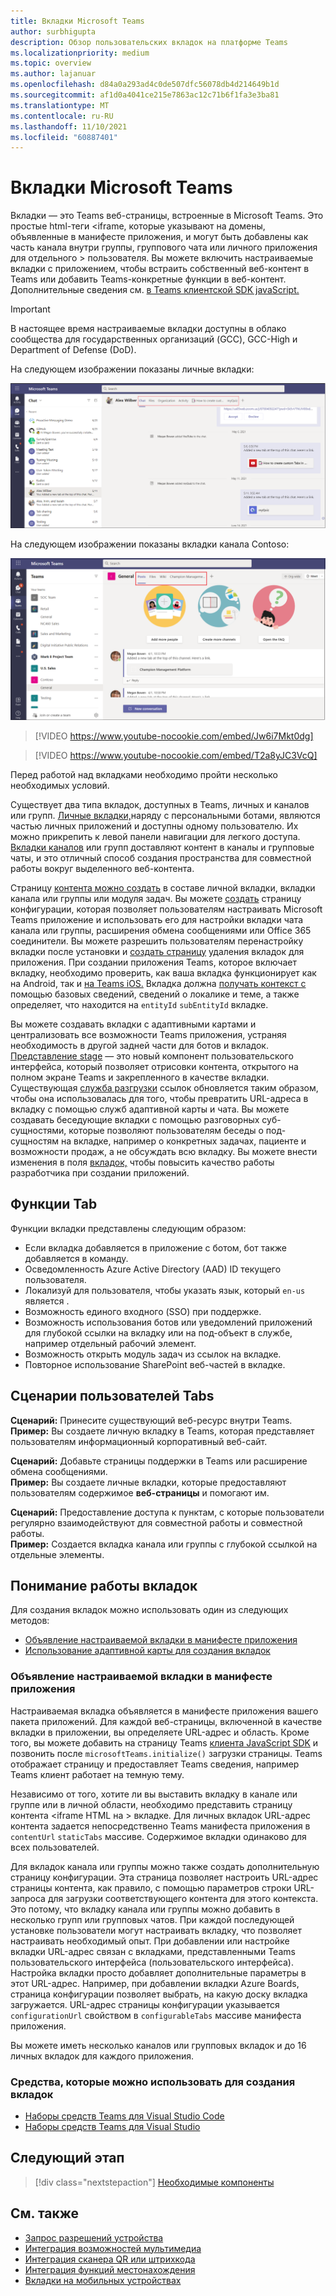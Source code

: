 ```yaml
---
title: Вкладки Microsoft Teams
author: surbhigupta
description: Обзор пользовательских вкладок на платформе Teams
ms.localizationpriority: medium
ms.topic: overview
ms.author: lajanuar
ms.openlocfilehash: d84a0a293ad4c0de507dfc56078db4d214649b1d
ms.sourcegitcommit: af1d0a4041ce215e7863ac12c71b6f1fa3e3ba81
ms.translationtype: MT
ms.contentlocale: ru-RU
ms.lasthandoff: 11/10/2021
ms.locfileid: "60887401"
---
```

# <a name="microsoft-teams-tabs"></a>Вкладки Microsoft Teams

Вкладки — это Teams веб-страницы, встроенные в Microsoft Teams. Это простые html-теги <iframe, которые указывают на домены, объявленные в манифесте приложения, и могут быть добавлены как часть канала внутри группы, группового чата или личного приложения для отдельного \> пользователя. Вы можете включить настраиваемые вкладки с приложением, чтобы встраить собственный веб-контент в Teams или добавить Teams-конкретные функции в веб-контент. Дополнительные сведения см. [в Teams клиентской SDK javaScript.](/javascript/api/overview/msteams-client)

> [!IMPORTANT]
> В настоящее время настраиваемые вкладки доступны в облако сообщества для государственных организаций (GCC), GCC-High и Department of Defense (DoD).

На следующем изображении показаны личные вкладки:

![Личные вкладки](../assets/images/tabs/personaltab.png)

На следующем изображении показаны вкладки канала Contoso:

![Вкладки канала или группы](../assets/images/tabs/tabs.png)

> [!VIDEO https://www.youtube-nocookie.com/embed/Jw6i7Mkt0dg]


> [!VIDEO https://www.youtube-nocookie.com/embed/T2a8yJC3VcQ]

Перед работой над вкладками необходимо пройти несколько необходимых условий.

Существует два типа вкладок, доступных в Teams, личных и каналов или групп. [Личные вкладки,](~/tabs/how-to/create-personal-tab.md)наряду с персональными ботами, являются частью личных приложений и доступны одному пользователю. Их можно прикрепить к левой панели навигации для легкого доступа. [Вкладки каналов](~/tabs/how-to/create-channel-group-tab.md) или групп доставляют контент в каналы и групповые чаты, и это отличный способ создания пространства для совместной работы вокруг выделенного веб-контента.

Страницу [контента можно создать](~/tabs/how-to/create-tab-pages/content-page.md) в составе личной вкладки, вкладки канала или группы или модуля задач. Вы можете [создать](~/tabs/how-to/create-tab-pages/configuration-page.md) страницу конфигурации, которая позволяет пользователям настраивать Microsoft Teams приложение и использовать его для настройки вкладки чата канала или группы, расширения обмена сообщениями или Office 365 соединители. Вы можете разрешить пользователям перенастройку вкладки после установки и [создать страницу](~/tabs/how-to/create-tab-pages/removal-page.md) удаления вкладок для приложения. При создании приложения Teams, которое включает вкладку, необходимо проверить, как ваша вкладка функционирует как на Android, так и [на Teams iOS.](~/tabs/design/tabs-mobile.md) Вкладка должна [получать контекст с](~/tabs/how-to/access-teams-context.md) помощью базовых сведений, сведений о локалике и теме, а также определяет, что находится на `entityId` `subEntityId` вкладке.

Вы можете создавать вкладки с адаптивными картами и централизовать все возможности Teams приложения, устраняя необходимость в другой задней части для ботов и вкладок. [Представление stage](~/tabs/tabs-link-unfurling.md) — это новый компонент пользовательского интерфейса, который позволяет отрисовки контента, открытого на полном экране Teams и закрепленного в качестве вкладки. Существующая [служба разгрузки](~/tabs/tabs-link-unfurling.md) ссылок обновляется таким образом, чтобы она использовалась для того, чтобы превратить URL-адреса в вкладку с помощью служб адаптивной карты и чата. Вы [](~/tabs/how-to/conversational-tabs.md) можете создавать беседующие вкладки с помощью разговорных суб-сущностями, которые позволяют пользователям беседы о под-сущностям на вкладке, например о конкретных задачах, пациенте и возможности продаж, а не обсуждать всю вкладку. Вы можете внести изменения в поля [вкладок,](~/resources/removing-tab-margins.md) чтобы повысить качество работы разработчика при создании приложений.

## <a name="tab-features"></a>Функции Tab

Функции вкладки представлены следующим образом:

* Если вкладка добавляется в приложение с ботом, бот также добавляется в команду.
* Осведомленность Azure Active Directory (AAD) ID текущего пользователя.
* Локализуй для пользователя, чтобы указать язык, который `en-us` является .
* Возможность единого входного (SSO) при поддержке.
* Возможность использования ботов или уведомлений приложений для глубокой ссылки на вкладку или на под-объект в службе, например отдельный рабочий элемент.
* Возможность открыть модуль задач из ссылок на вкладке.
* Повторное использование SharePoint веб-частей в вкладке.

## <a name="tabs-user-scenarios"></a>Сценарии пользователей Tabs

**Сценарий:** Принесите существующий веб-ресурс внутри Teams. \
**Пример:** Вы создаете личную вкладку в Teams, которая представляет пользователям информационный корпоративный веб-сайт.

**Сценарий:** Добавьте страницы поддержки в Teams или расширение обмена сообщениями. \
**Пример:** Вы создаете личные  вкладки, которые предоставляют пользователям содержимое **веб-страницы** и помогают им.

**Сценарий:** Предоставление доступа к пунктам, с которые пользователи регулярно взаимодействуют для совместной работы и совместной работы. \
**Пример:** Создается вкладка канала или группы с глубокой ссылкой на отдельные элементы.

## <a name="understand-how-tabs-work"></a>Понимание работы вкладок

Для создания вкладок можно использовать один из следующих методов:

* [Объявление настраиваемой вкладки в манифесте приложения](#declare-custom-tab-in-app-manifest)
* [Использование адаптивной карты для создания вкладок](~/tabs/how-to/build-adaptive-card-tabs.md)

### <a name="declare-custom-tab-in-app-manifest"></a>Объявление настраиваемой вкладки в манифесте приложения

Настраиваемая вкладка объявляется в манифесте приложения вашего пакета приложений. Для каждой веб-страницы, включенной в качестве вкладки в приложении, вы определяете URL-адрес и область. Кроме того, вы можете добавить на страницу Teams [клиента JavaScript SDK](/javascript/api/overview/msteams-client) и позвонить после `microsoftTeams.initialize()` загрузки страницы. Teams отображает страницу и предоставляет Teams сведения, например Teams клиент работает на темную тему.

Независимо от того, хотите ли вы выставить вкладку в канале или группе или в личной области, необходимо представить страницу контента <iframe HTML на \> вкладке. [](~/tabs/how-to/create-tab-pages/content-page.md) Для личных вкладок URL-адрес контента задается непосредственно Teams манифеста приложения в `contentUrl` `staticTabs` массиве. Содержимое вкладки одинаково для всех пользователей.

Для вкладок канала или группы можно также создать дополнительную страницу конфигурации. Эта страница позволяет настроить URL-адрес страницы контента, как правило, с помощью параметров строки URL-запроса для загрузки соответствующего контента для этого контекста. Это потому, что вкладку канала или группы можно добавить в несколько групп или групповых чатов. При каждой последующей установке пользователи могут настраивать вкладку, что позволяет настраивать необходимый опыт. При добавлении или настройке вкладки URL-адрес связан с вкладками, представленными Teams пользовательского интерфейса (пользовательского интерфейса). Настройка вкладки просто добавляет дополнительные параметры в этот URL-адрес. Например, при добавлении вкладки Azure Boards, страница конфигурации позволяет выбрать, на какую доску вкладка загружается. URL-адрес страницы конфигурации указывается  `configurationUrl` свойством в `configurableTabs` массиве манифеста приложения.

Вы можете иметь несколько каналов или групповых вкладок и до 16 личных вкладок для каждого приложения.

### <a name="tools-you-can-use-to-build-tabs"></a>Средства, которые можно использовать для создания вкладок
* [Наборы средств Teams для Visual Studio Code](../toolkit/visual-studio-code-overview.md)
* [Наборы средств Teams для Visual Studio](../toolkit/visual-studio-overview.md)

## <a name="next-step"></a>Следующий этап

> [!div class="nextstepaction"]
> [Необходимые компоненты](~/tabs/how-to/tab-requirements.md)

## <a name="see-also"></a>См. также

* [Запрос разрешений устройства](../concepts/device-capabilities/native-device-permissions.md)
* [Интеграция возможностей мультимедиа](../concepts/device-capabilities/mobile-camera-image-permissions.md)
* [Интеграция сканера QR или штрихкода](../concepts/device-capabilities/qr-barcode-scanner-capability.md)
* [Интеграция функций местонахождения](../concepts/device-capabilities/location-capability.md)
* [Вкладки на мобильных устройствах](design/tabs-mobile.md#tabs-on-mobile)
